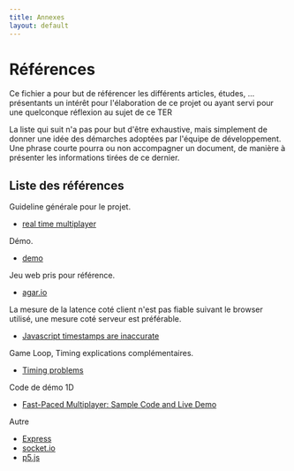 ```yaml
---
title: Annexes
layout: default
---
```


# Références
Ce fichier a pour but de référencer les différents articles, études, ... présentants un intérêt pour l'élaboration de ce projet ou ayant servi pour une quelconque réflexion au sujet de ce TER

La liste qui suit n'a pas pour but d'être exhaustive, mais simplement de donner une idée des démarches adoptées par l'équipe de développement.
Une phrase courte pourra ou non accompagner un document, de manière à présenter les informations tirées de ce dernier.

## Liste des références

Guideline générale pour le projet.
- [real time multiplayer](http://buildnewgames.com/real-time-multiplayer/)

Démo.
- [demo](https://battle-world.herokuapp.com/?debug)

Jeu web pris pour référence.
- [agar.io](https://agar.io/)

La mesure de la latence coté client n'est pas fiable suivant le browser utilisé, une mesure coté serveur est préférable.
- [Javascript timestamps are inaccurate](https://johnresig.com/blog/accuracy-of-javascript-time/)

Game Loop, Timing explications complémentaires.
- [Timing problems](https://isaacsukin.com/news/2015/01/detailed-explanation-javascript-game-loops-and-timing#timing-problems)

Code de démo 1D
- [Fast-Paced Multiplayer: Sample Code and Live Demo](https://www.gabrielgambetta.com/client-side-prediction-live-demo.html)

Autre
- [Express](https://expressjs.com/fr/)
- [socket.io](https://socket.io/)
- [p5.js](https://p5js.org/)
